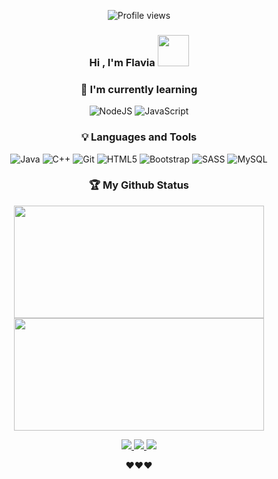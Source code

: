 <div align="center">
       
![Profile views](https://gpvc.arturio.dev/flaviamoura)
### Hi , I'm Flavia <img src="https://media.giphy.com/media/mGcNjsfWAjY5AEZNw6/giphy.gif" width="50"></h2>

### 🌱 I'm currently learning 
 
 ![NodeJS](https://img.shields.io/badge/node.js-6DA55F?style=for-the-badge&logo=node.js&logoColor=white)
 ![JavaScript](https://img.shields.io/badge/javascript-%23323330.svg?style=for-the-badge&logo=javascript&logoColor=%23F7DF1E)
       
### 💡 Languages and Tools

![Java](https://img.shields.io/badge/java-%23ED8B00.svg?style=for-the-badge&logo=openjdk&logoColor=white)
![C++](https://img.shields.io/badge/c++-%2300599C.svg?style=for-the-badge&logo=c%2B%2B&logoColor=white)
![Git](https://img.shields.io/badge/git-%23F05033.svg?style=for-the-badge&logo=git&logoColor=white)
![HTML5](https://img.shields.io/badge/html5-%23E34F26.svg?style=for-the-badge&logo=html5&logoColor=white)
![Bootstrap](https://img.shields.io/badge/bootstrap-%23563D7C.svg?style=for-the-badge&logo=bootstrap&logoColor=white)
![SASS](https://img.shields.io/badge/SASS-hotpink.svg?style=for-the-badge&logo=SASS&logoColor=white)
![MySQL](https://img.shields.io/badge/mysql-%2300f.svg?style=for-the-badge&logo=mysql&logoColor=white)

### 🏆 My Github Status

 <p>
  <img width="400em" height="180em" src="https://github-readme-stats-sigma-five.vercel.app/api?username=flaviamoura&show_icons=true&theme=buefy">
  <img width="400em" height="180em" src="https://github-readme-stats-sigma-five.vercel.app/api/top-langs/?username=flaviamoura&layout=compact&theme=buefy">
</p>

  <a href = "mailto:contatoflamoura@gmail.com">
    <img src="https://img.shields.io/badge/Gmail-D14836?style=for-the-badge&logo=gmail&logoColor=white">
  </a>
  <a href="https://www.linkedin.com/in/flavia-rafaela-moura-rhodes/" target="_blank">
    <img src="https://img.shields.io/badge/-LinkedIn-%230077B5?style=for-the-badge&logo=linkedin&logoColor=white" target="_blank">
  </a>
  <a href="https://instagram.com/yuumi.js?igshid=ZDdkNTZiNTM=" target="_blank">
    <img src="https://img.shields.io/badge/-Instagram-%23E4405F?style=for-the-badge&logo=instagram&logoColor=white" target="_blank">
  </a>

 
❤️️❤️️❤️️
</div>
 
